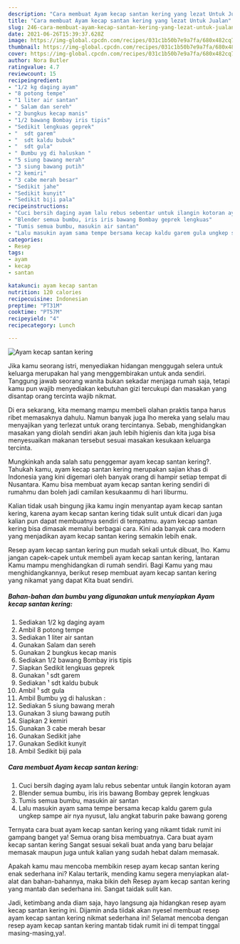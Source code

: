 ```yaml
---
description: "Cara membuat Ayam kecap santan kering yang lezat Untuk Jualan"
title: "Cara membuat Ayam kecap santan kering yang lezat Untuk Jualan"
slug: 246-cara-membuat-ayam-kecap-santan-kering-yang-lezat-untuk-jualan
date: 2021-06-26T15:39:37.628Z
image: https://img-global.cpcdn.com/recipes/031c1b50b7e9a7fa/680x482cq70/ayam-kecap-santan-kering-foto-resep-utama.jpg
thumbnail: https://img-global.cpcdn.com/recipes/031c1b50b7e9a7fa/680x482cq70/ayam-kecap-santan-kering-foto-resep-utama.jpg
cover: https://img-global.cpcdn.com/recipes/031c1b50b7e9a7fa/680x482cq70/ayam-kecap-santan-kering-foto-resep-utama.jpg
author: Nora Butler
ratingvalue: 4.7
reviewcount: 15
recipeingredient:
- "1/2 kg daging ayam"
- "8 potong tempe"
- "1 liter air santan"
- " Salam dan sereh"
- "2 bungkus kecap manis"
- "1/2 bawang Bombay iris tipis"
- "Sedikit lengkuas geprek"
- "  sdt garem"
- "  sdt kaldu bubuk"
- "  sdt gula"
- " Bumbu yg di haluskan "
- "5 siung bawang merah"
- "3 siung bawang putih"
- "2 kemiri"
- "3 cabe merah besar"
- "Sedikit jahe"
- "Sedikit kunyit"
- "Sedikit biji pala"
recipeinstructions:
- "Cuci bersih daging ayam lalu rebus sebentar untuk ilangin kotoran ayam"
- "Blender semua bumbu, iris iris bawang Bombay geprek lengkuas"
- "Tumis semua bumbu, masukin air santan"
- "Lalu masukin ayam sama tempe bersama kecap kaldu garem gula ungkep sampe air nya nyusut, lalu angkat taburin pake bawang goreng"
categories:
- Resep
tags:
- ayam
- kecap
- santan

katakunci: ayam kecap santan 
nutrition: 120 calories
recipecuisine: Indonesian
preptime: "PT31M"
cooktime: "PT57M"
recipeyield: "4"
recipecategory: Lunch

---
```



![Ayam kecap santan kering](https://img-global.cpcdn.com/recipes/031c1b50b7e9a7fa/680x482cq70/ayam-kecap-santan-kering-foto-resep-utama.jpg)

Jika kamu seorang istri, menyediakan hidangan menggugah selera untuk keluarga merupakan hal yang menggembirakan untuk anda sendiri. Tanggung jawab seorang  wanita bukan sekadar menjaga rumah saja, tetapi kamu pun wajib menyediakan kebutuhan gizi tercukupi dan masakan yang disantap orang tercinta wajib nikmat.

Di era  sekarang, kita memang mampu membeli olahan praktis tanpa harus ribet memasaknya dahulu. Namun banyak juga lho mereka yang selalu mau menyajikan yang terlezat untuk orang tercintanya. Sebab, menghidangkan masakan yang diolah sendiri akan jauh lebih higienis dan kita juga bisa menyesuaikan makanan tersebut sesuai masakan kesukaan keluarga tercinta. 



Mungkinkah anda salah satu penggemar ayam kecap santan kering?. Tahukah kamu, ayam kecap santan kering merupakan sajian khas di Indonesia yang kini digemari oleh banyak orang di hampir setiap tempat di Nusantara. Kamu bisa membuat ayam kecap santan kering sendiri di rumahmu dan boleh jadi camilan kesukaanmu di hari liburmu.

Kalian tidak usah bingung jika kamu ingin menyantap ayam kecap santan kering, karena ayam kecap santan kering tidak sulit untuk dicari dan juga kalian pun dapat membuatnya sendiri di tempatmu. ayam kecap santan kering bisa dimasak memalui berbagai cara. Kini ada banyak cara modern yang menjadikan ayam kecap santan kering semakin lebih enak.

Resep ayam kecap santan kering pun mudah sekali untuk dibuat, lho. Kamu jangan capek-capek untuk membeli ayam kecap santan kering, lantaran Kamu mampu menghidangkan di rumah sendiri. Bagi Kamu yang mau menghidangkannya, berikut resep membuat ayam kecap santan kering yang nikamat yang dapat Kita buat sendiri.

<!--inarticleads1-->

##### Bahan-bahan dan bumbu yang digunakan untuk menyiapkan Ayam kecap santan kering:

1. Sediakan 1/2 kg daging ayam
1. Ambil 8 potong tempe
1. Sediakan 1 liter air santan
1. Gunakan  Salam dan sereh
1. Gunakan 2 bungkus kecap manis
1. Sediakan 1/2 bawang Bombay iris tipis
1. Siapkan Sedikit lengkuas geprek
1. Gunakan  ¹ sdt garem
1. Sediakan  ¹ sdt kaldu bubuk
1. Ambil  ¹ sdt gula
1. Ambil  Bumbu yg di haluskan :
1. Sediakan 5 siung bawang merah
1. Gunakan 3 siung bawang putih
1. Siapkan 2 kemiri
1. Gunakan 3 cabe merah besar
1. Gunakan Sedikit jahe
1. Gunakan Sedikit kunyit
1. Ambil Sedikit biji pala




<!--inarticleads2-->

##### Cara membuat Ayam kecap santan kering:

1. Cuci bersih daging ayam lalu rebus sebentar untuk ilangin kotoran ayam
1. Blender semua bumbu, iris iris bawang Bombay geprek lengkuas
1. Tumis semua bumbu, masukin air santan
1. Lalu masukin ayam sama tempe bersama kecap kaldu garem gula ungkep sampe air nya nyusut, lalu angkat taburin pake bawang goreng




Ternyata cara buat ayam kecap santan kering yang nikamt tidak rumit ini gampang banget ya! Semua orang bisa membuatnya. Cara buat ayam kecap santan kering Sangat sesuai sekali buat anda yang baru belajar memasak maupun juga untuk kalian yang sudah hebat dalam memasak.

Apakah kamu mau mencoba membikin resep ayam kecap santan kering enak sederhana ini? Kalau tertarik, mending kamu segera menyiapkan alat-alat dan bahan-bahannya, maka bikin deh Resep ayam kecap santan kering yang mantab dan sederhana ini. Sangat taidak sulit kan. 

Jadi, ketimbang anda diam saja, hayo langsung aja hidangkan resep ayam kecap santan kering ini. Dijamin anda tiidak akan nyesel membuat resep ayam kecap santan kering nikmat sederhana ini! Selamat mencoba dengan resep ayam kecap santan kering mantab tidak rumit ini di tempat tinggal masing-masing,ya!.

